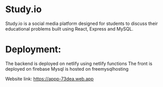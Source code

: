 # Study.io
Study.io is a social media platform designed for students to discuss their educational problems built using React, Express and MySQL.

# Deployment:
The backend is deployed on netlify using netlify functions
The front is deployed on firebase
Mysql is hosted on freemysqlhosting

Website link: https://appp-73dea.web.app


